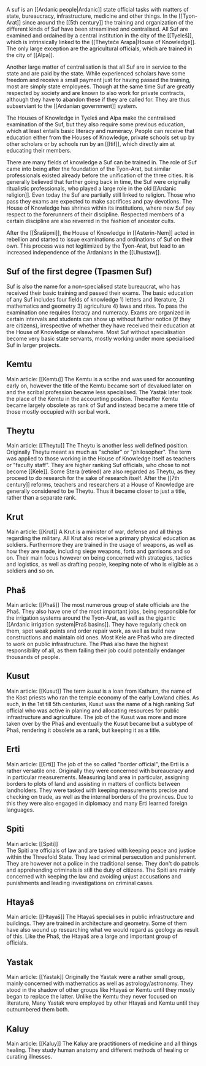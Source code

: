 A suf is an [[Ardanic people|Ardanic]] state official tasks with matters of state, bureaucracy, infrastructure, medicine and other things. In the [[Tyon-Arat]] since around the [[5th century]] the training and organization of the different kinds of Suf have been streamlined and centralised. All Suf are examined and ordained by a central institution in the city of the [[Tyeleš]], which is intrinsically linked to the [[Theyteče Arapa|House of Knowledge]]. The only large exception are the agricultural officials, which are trained in the city of [[Alpa]]. 

Another large matter of centralisation is that all Suf are in service to the state and are paid by the state. While experienced scholars have some freedom and receive a small payment just for having passed the training, most are simply state employees. Though at the same time Suf are greatly respected by society and are known to also work for private contracts, although they have to abandon these if they are called for. They are thus subserviant to the [[Ardanian government]] system. 

The Houses of Knowledge in Tyeleš and Alpa make the centralised examination of the Suf, but they also require some previous education, which at least entails basic literacy and numeracy. People can receive that education either from the Houses of Knowledge, private schools set up by other scholars or by schools run by an [[Itif]], which directly aim at educating their members. 

There are many fields of knowledge a Suf can be trained in. The role of Suf came into being after the foundation of the Tyon-Arat, but similar professionals existed already before the unification of the three cities. It is generally believed that further going back in time, the Suf were originally ritualistic professionals, who played a large role in the old [[Ardanic religion]]. Even today the Suf are partially still linked to religion. Those who pass they exams are expected to make sacrifices and pay devotions. The House of Knowledge has shrines within its institutions, where new Suf pay respect to the forerunners of their discipline. Respected members of a certain discipline are also reverred in the fashion of ancestor cults. 

After the [[Šrašipmi]], the House of Knowledge in [[Asterin-Nem]] acted in rebellion and started to issue examinations and ordinations of Suf on their own. This process was not legitimized by the Tyon-Arat, but lead to an increased independence of the Ardanians in the [[Uhustaw]]. 
## Suf of the first degree (Tpasmen Suf)
Suf is also the name for a non-specialised state bureaucrat, who has received their basic training and passed their exams. The basic education of any Suf includes four fields of knowledge 1) letters and literature, 2) mathematics and geometry 3) agriculture 4) laws and rites. To pass the examination one requires literacy and numeracy. Exams are organized in certain intervals and students can show up without further notice (if they are citizens), irrespective of whether they have received their education at the House of Knowledge or elsewhere. Most Suf without specialisation become very basic state servants, mostly working under more specialised Suf in larger projects. 

## Kemtu
Main article: [[Kemtu]]
The Kemtu is a scribe and was used for accounting early on, however the title of the Kemtu became sort of devalued later on and the scribal profession became less specialised. The Yastak later took the place of the Kemtu in the accounting position. Thereafter Kemtu became largely obsolete as rank of Suf and instead became a mere title of those mostly occupied with scribal work.
## Theytu 
Main article: [[Theytu]]
The Theytu is another less well defined position. Originally Theytu meant as much as "scholar" or "philosopher". The term was applied to those working in the House of Knowledge itself as teachers or "faculty staff". They are higher ranking Suf officials, who chose to not become [[Kele]]. Some Stera (retired) are also regarded as Theytu, as they proceed to do research for the sake of research itself. After the [[7th century]] reforms, teachers and researchers at a House of Knowledge are generally considered to be Theytu. Thus it became closer to just a title, rather than a separate rank. 
## Krut
Main article: [[Krut]]
A Krut is a minister of war, defense and all things regarding the military. All Krut also receive a primary physical education as soldiers. Furthermore they are trained in the usage of weapons, as well as how they are made, including siege weapons, forts and garrisons and so on. Their main focus however on being concerned with strategies, tactics and logistics, as well as drafting people, keeping note of who is eligible as a soldiers and so on. 
## Phaš
Main article: [[Phaš]]
The most numerous group of state officials are the Phaš. They also have one of the most important jobs, being responsible for the irrigation systems around the Tyon-Arat, as well as the gigantic [[Ardanic irrigation system|Praš basins]]. They have regularly check on them, spot weak points and order repair work, as well as build new constructions and maintain old ones. Most Kele are Phaš who are directed to work on public infrastructure. The Phaš also have the highest responsibility of all, as them failing their job could potentially endanger thousands of people.
## Kusut 
Main article: [[Kusut]]
The term _kusut_ is a loan from Kathurn, the name of the Kost priests who ran the temple economy of the early Lowland cities. As such, in the 1st till 5th centuries, Kusut was the name of a high ranking Suf official who was active in planing and allocating resources for public infrastructure and agriculture. The job of the Kusut was more and more taken over by the Phaš and eventually the Kusut became but a subtype of Phaš, rendering it obsolete as a rank, but keeping it as a title. 

## Erti
Main article: [[Erti]]
The job of the so called "border official", the Erti is a rather versatile one. Originally they were concerned with bureaucracy and in particular measurements. Measuring land area in particular, assigning borders to plots of land and assisting in matters of conflicts between landholders. They were tasked with keeping measurements precise and checking on trade, as well as the internal borders of the provinces. Due to this they were also engaged in diplomacy and many Erti learned foreign languages. 

## Spiti 
Main article: [[Spiti]]  
The Spiti are officials of law and are tasked with keeping peace and justice within the Threefold State. They lead criminal persecution and punishment. They are however not a police in the traditional sense. They don't do patrols and apprehending criminals is still the duty of citizens. The Spiti are mainly concerned with keeping the law and avoiding unjust accusations and punishments and leading investigations on criminal cases.  

## Htayaš
Main article: [[Htayaš]]
The Htayaš specialises in public infrastructure and buildings. They are trained in architecture and geometry. Some of them have also wound up researching what we would regard as geology as result of this. Like the Phaš, the Htayaš are a large and important group of officials.

## Yastak
Main article: [[Yastak]]
Originally the Yastak were a rather small group, mainly concerned with mathematics as well as astrology/astronomy. They stood in the shadow of other groups like Htayaš or Kemtu until they mostly began to replace the latter. Unlike the Kemtu they never focused on literature, Many Yastak were employed by other Htayaš and Kemtu until they outnumbered them both.

## Kaluy 
Main article: [[Kaluy]]
The Kaluy are practitioners of medicine and all things healing. They study human anatomy and different methods of healing or curating illnesses. 
